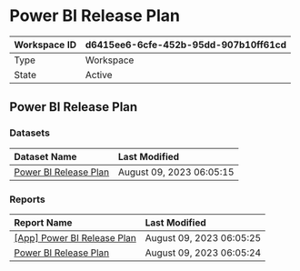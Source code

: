 



# Power BI Release Plan

|Workspace ID|d6415ee6-6cfe-452b-95dd-907b10ff61cd|
| :--- | :--- |
|Type|Workspace|
|State|Active|

## Power BI Release Plan

### Datasets

|Dataset Name|Last Modified|
| :--- | :--- |
|[Power BI Release Plan](../Datasets/Power-BI-Release-Plan.md)|August 09, 2023 06:05:15|

### Reports

|Report Name|Last Modified|
| :--- | :--- |
|[[App] Power BI Release Plan](../Reports/[App]-Power-BI-Release-Plan.md)|August 09, 2023 06:05:25|
|[Power BI Release Plan](../Reports/Power-BI-Release-Plan.md)|August 09, 2023 06:05:24|
